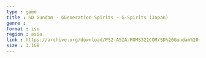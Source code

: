 ```yaml
---
type : game
title : SD Gundam - GGeneration Spirits - G-Spirits (Japan)
genre : 
format : iso
region : asia
link : https://archive.org/download/PS2-ASIA-ROMS321COM/SD%20Gundam%20-%20GGeneration%20Spirits%20-%20G-Spirits%20%28Japan%29.7z
size : 3.1GB
---
```

